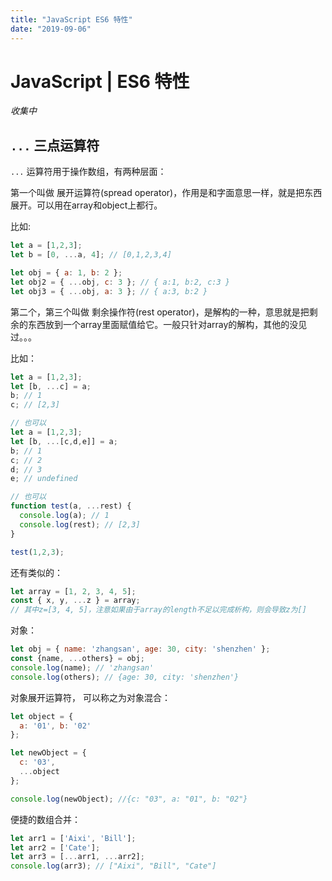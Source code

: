 ```yaml
---
title: "JavaScript ES6 特性"
date: "2019-09-06"
---
```


# JavaScript | ES6 特性

*收集中*

## `...` 三点运算符

`...` 运算符用于操作数组，有两种层面：

第一个叫做 展开运算符(spread operator)，作用是和字面意思一样，就是把东西展开。可以用在array和object上都行。

比如:

```js
let a = [1,2,3];
let b = [0, ...a, 4]; // [0,1,2,3,4]

let obj = { a: 1, b: 2 };
let obj2 = { ...obj, c: 3 }; // { a:1, b:2, c:3 }
let obj3 = { ...obj, a: 3 }; // { a:3, b:2 }
```

第二个，第三个叫做 剩余操作符(rest operator)，是解构的一种，意思就是把剩余的东西放到一个array里面赋值给它。一般只针对array的解构，其他的没见过。。。

比如：

```js
let a = [1,2,3];
let [b, ...c] = a;
b; // 1
c; // [2,3]

// 也可以
let a = [1,2,3];
let [b, ...[c,d,e]] = a;
b; // 1
c; // 2
d; // 3
e; // undefined

// 也可以
function test(a, ...rest) {
  console.log(a); // 1
  console.log(rest); // [2,3]
}

test(1,2,3);
```

还有类似的：

```js
let array = [1, 2, 3, 4, 5];
const { x, y, ...z } = array;
// 其中z=[3, 4, 5]，注意如果由于array的length不足以完成析构，则会导致z为[]
```

对象：

```js
let obj = { name: 'zhangsan', age: 30, city: 'shenzhen' };
const {name, ...others} = obj;
console.log(name); // 'zhangsan'
console.log(others); // {age: 30, city: 'shenzhen'}
```

对象展开运算符， 可以称之为对象混合：

```js
let object = {
  a: '01', b: '02'
};

let newObject = {
  c: '03',
  ...object
};

console.log(newObject); //{c: "03", a: "01", b: "02"}
```

便捷的数组合并：

```js
let arr1 = ['Aixi', 'Bill'];
let arr2 = ['Cate'];
let arr3 = [...arr1, ...arr2];
console.log(arr3); // ["Aixi", "Bill", "Cate"]
```
